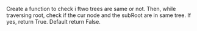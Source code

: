 Create a function to check i ftwo trees are same or not. Then, while traversing root, check if the cur node and the subRoot are in same tree. If yes, return True. Default return False.​
